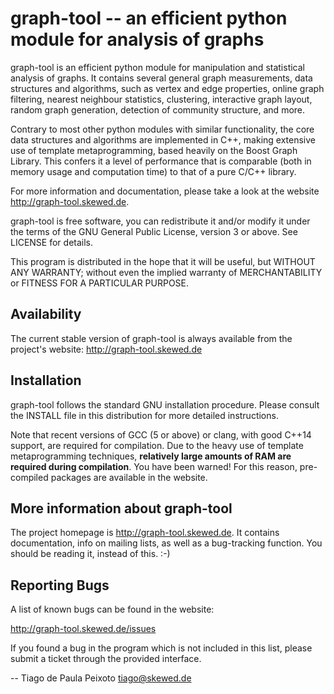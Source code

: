 graph-tool -- an efficient python module for analysis of graphs
================================================================

graph-tool is an efficient python module for manipulation and
statistical analysis of graphs. It contains several general graph
measurements, data structures and algorithms, such as vertex and edge
properties, online graph filtering, nearest neighbour statistics,
clustering, interactive graph layout, random graph generation, detection
of community structure, and more.

Contrary to most other python modules with similar functionality, the
core data structures and algorithms are implemented in C++, making
extensive use of template metaprogramming, based heavily on the Boost
Graph Library. This confers it a level of performance that is
comparable (both in memory usage and computation time) to that of a
pure C/C++ library.

For more information and documentation, please take a look at the
website http://graph-tool.skewed.de.

graph-tool is free software, you can redistribute it and/or modify it
under the terms of the GNU General Public License, version 3 or
above. See LICENSE for details.

This program is distributed in the hope that it will be useful, but
WITHOUT ANY WARRANTY; without even the implied warranty of
MERCHANTABILITY or FITNESS FOR A PARTICULAR PURPOSE.

Availability
------------

The current stable version of graph-tool is always available from the
project's website: http://graph-tool.skewed.de

Installation
------------

graph-tool follows the standard GNU installation procedure.  Please
consult the INSTALL file in this distribution for more detailed
instructions.

Note that recent versions of GCC (5 or above) or clang, with good
C++14 support, are required for compilation. Due to the heavy use of
template metaprogramming techniques, **relatively large amounts of RAM
are required during compilation**. You have been warned!  For this
reason, pre-compiled packages are available in the website.

More information about graph-tool
---------------------------------

The project homepage is http://graph-tool.skewed.de. It contains
documentation, info on mailing lists, as well as a bug-tracking
function. You should be reading it, instead of this. :-)

Reporting Bugs
--------------

A list of known bugs can be found in the website:

http://graph-tool.skewed.de/issues

If you found a bug in the program which is not included in this list,
please submit a ticket through the provided interface.

--
Tiago de Paula Peixoto <tiago@skewed.de>
